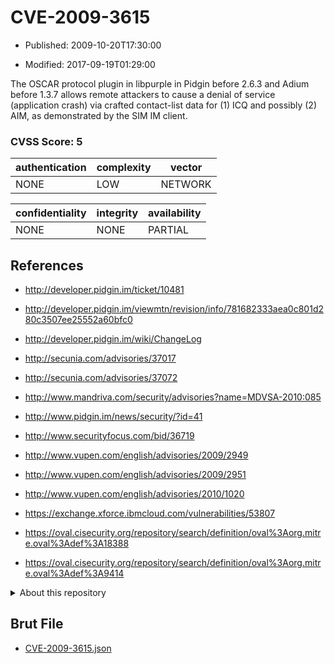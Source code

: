 # CVE-2009-3615

- Published: 2009-10-20T17:30:00

- Modified: 2017-09-19T01:29:00

The OSCAR protocol plugin in libpurple in Pidgin before 2.6.3 and Adium before 1.3.7 allows remote attackers to cause a denial of service (application crash) via crafted contact-list data for (1) ICQ and possibly (2) AIM, as demonstrated by the SIM IM client.

### CVSS Score: **5**

| authentication | complexity | vector |
| --- | --- | --- |
| NONE | LOW | NETWORK |

| confidentiality | integrity | availability |
| --- | --- | --- |
| NONE | NONE | PARTIAL |

## References

* http://developer.pidgin.im/ticket/10481

* http://developer.pidgin.im/viewmtn/revision/info/781682333aea0c801d280c3507ee25552a60bfc0

* http://developer.pidgin.im/wiki/ChangeLog

* http://secunia.com/advisories/37017

* http://secunia.com/advisories/37072

* http://www.mandriva.com/security/advisories?name=MDVSA-2010:085

* http://www.pidgin.im/news/security/?id=41

* http://www.securityfocus.com/bid/36719

* http://www.vupen.com/english/advisories/2009/2949

* http://www.vupen.com/english/advisories/2009/2951

* http://www.vupen.com/english/advisories/2010/1020

* https://exchange.xforce.ibmcloud.com/vulnerabilities/53807

* https://oval.cisecurity.org/repository/search/definition/oval%3Aorg.mitre.oval%3Adef%3A18388

* https://oval.cisecurity.org/repository/search/definition/oval%3Aorg.mitre.oval%3Adef%3A9414

<details>
<summary>About this repository</summary> 

  This repository is part of the project [Live Hack CVE](https://github.com/Live-Hack-CVE). Main website can be found [www.live-hack.org](https://www.live-hack.org) 
  
  Made by [Sn0wAlice](https://github.com/Sn0wAlice) for the people that care about security and need to have a feed of the latest CVEs. Hope you enjoy it, don't forget to star the repo and follow me on [Twitter](https://twitter.com/Sn0wAlice) and [Github](https://github.com/Sn0wAlice). And that is my [personnal website](https://www.alice-snow.me/)

  - [Home Page](https://github.com/Live-Hack-CVE)
  - [Framework](https://github.com/Live-Hack-CVE/cve-framework)
  - [CVE database](https://github.com/Live-Hack-CVE/full_database)
  - [Changelog](https://github.com/Live-Hack-CVE/Changelog)
</details>

## Brut File

* [CVE-2009-3615.json](https://raw.githubusercontent.com/Live-Hack-CVE/full_database/main/cves/2009/CVE-2009-3615.json)

